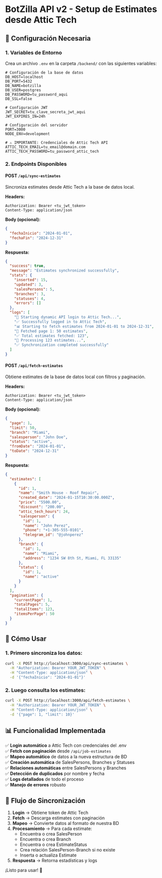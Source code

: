 # BotZilla API v2 - Setup de Estimates desde Attic Tech

## 🔧 Configuración Necesaria

### 1. Variables de Entorno
Crea un archivo `.env` en la carpeta `/backend/` con las siguientes variables:

```env
# Configuración de la base de datos
DB_HOST=localhost
DB_PORT=5432
DB_NAME=botzilla
DB_USER=postgres
DB_PASSWORD=tu_password_aqui
DB_SSL=false

# Configuración JWT
JWT_SECRET=tu_clave_secreta_jwt_aqui
JWT_EXPIRES_IN=24h

# Configuración del servidor
PORT=3000
NODE_ENV=development

# ⚠️ IMPORTANTE: Credenciales de Attic Tech API
ATTIC_TECH_EMAIL=tu_email@domain.com
ATTIC_TECH_PASSWORD=tu_password_attic_tech
```

### 2. Endpoints Disponibles

#### **POST** `/api/sync-estimates`
Sincroniza estimates desde Attic Tech a la base de datos local.

**Headers:**
```
Authorization: Bearer <tu_jwt_token>
Content-Type: application/json
```

**Body (opcional):**
```json
{
  "fechaInicio": "2024-01-01",
  "fechaFin": "2024-12-31"
}
```

**Respuesta:**
```json
{
  "success": true,
  "message": "Estimates synchronized successfully",
  "stats": {
    "inserted": 15,
    "updated": 3,
    "salesPersons": 5,
    "branches": 3,
    "statuses": 4,
    "errors": []
  },
  "logs": [
    "🔑 Starting dynamic API login to Attic Tech...",
    "✅ Successfully logged in to Attic Tech",
    "📊 Starting to fetch estimates from 2024-01-01 to 2024-12-31",
    "📄 Fetched page 1: 50 estimates",
    "✅ Total estimates fetched: 123",
    "🔄 Processing 123 estimates...",
    "✅ Synchronization completed successfully"
  ]
}
```

#### **POST** `/api/fetch-estimates`
Obtiene estimates de la base de datos local con filtros y paginación.

**Headers:**
```
Authorization: Bearer <tu_jwt_token>
Content-Type: application/json
```

**Body (opcional):**
```json
{
  "page": 1,
  "limit": 50,
  "branch": "Miami",
  "salesperson": "John Doe",
  "status": "active",
  "fromDate": "2024-01-01",
  "toDate": "2024-12-31"
}
```

**Respuesta:**
```json
{
  "estimates": [
    {
      "id": 1,
      "name": "Smith House - Roof Repair",
      "created_date": "2024-01-15T10:30:00.000Z",
      "price": "5500.00",
      "discount": "200.00",
      "attic_tech_hours": 24,
      "salesperson": {
        "id": 1,
        "name": "John Perez",
        "phone": "+1-305-555-0101",
        "telegram_id": "@johnperez"
      },
      "branch": {
        "id": 1,
        "name": "Miami",
        "address": "1234 SW 8th St, Miami, FL 33135"
      },
      "status": {
        "id": 1,
        "name": "active"
      }
    }
  ],
  "pagination": {
    "currentPage": 1,
    "totalPages": 5,
    "totalItems": 123,
    "itemsPerPage": 50
  }
}
```

## 🚀 Cómo Usar

### 1. Primero sincroniza los datos:
```bash
curl -X POST http://localhost:3000/api/sync-estimates \
  -H "Authorization: Bearer YOUR_JWT_TOKEN" \
  -H "Content-Type: application/json" \
  -d '{"fechaInicio": "2024-01-01"}'
```

### 2. Luego consulta los estimates:
```bash
curl -X POST http://localhost:3000/api/fetch-estimates \
  -H "Authorization: Bearer YOUR_JWT_TOKEN" \
  -H "Content-Type: application/json" \
  -d '{"page": 1, "limit": 10}'
```

## 📊 Funcionalidad Implementada

✅ **Login automático** a Attic Tech con credenciales del .env  
✅ **Fetch con paginación** desde `/api/job-estimates`  
✅ **Mapeo automático** de datos a la nueva estructura de BD  
✅ **Creación automática** de SalesPersons, Branches y Statuses  
✅ **Relaciones automáticas** entre SalesPersons y Branches  
✅ **Detección de duplicados** por nombre y fecha  
✅ **Logs detallados** de todo el proceso  
✅ **Manejo de errores** robusto  

## 🔄 Flujo de Sincronización

1. **Login** → Obtiene token de Attic Tech
2. **Fetch** → Descarga estimates con paginación  
3. **Mapeo** → Convierte datos al formato de nuestra BD
4. **Procesamiento** → Para cada estimate:
   - Encuentra o crea SalesPerson
   - Encuentra o crea Branch  
   - Encuentra o crea EstimateStatus
   - Crea relación SalesPerson-Branch si no existe
   - Inserta o actualiza Estimate
5. **Respuesta** → Retorna estadísticas y logs

¡Listo para usar! 🎉 